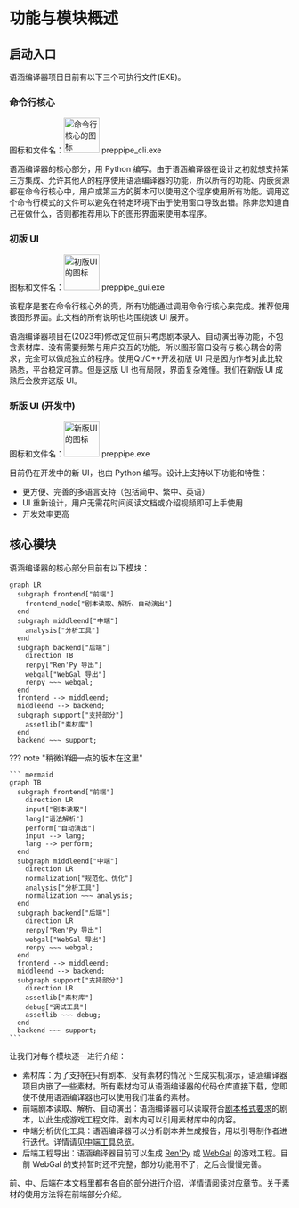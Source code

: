 # 功能与模块概述

## 启动入口

语涵编译器项目目前有以下三个可执行文件(EXE)。

### 命令行核心

图标和文件名：<img src="preppipe_cli.ico" alt="命令行核心的图标" width="64" height="64"/> preppipe_cli.exe

语涵编译器的核心部分，用 Python 编写。由于语涵编译器在设计之初就想支持第三方集成、允许其他人的程序使用语涵编译器的功能，所以所有的功能、内嵌资源都在命令行核心中，用户或第三方的脚本可以使用这个程序使用所有功能。调用这个命令行模式的文件可以避免在特定环境下由于使用窗口导致出错。除非您知道自己在做什么，否则都推荐用以下的图形界面来使用本程序。

### 初版 UI

图标和文件名：<img src="preppipe_gui.ico" alt="初版UI的图标" width="64" height="64"/> preppipe_gui.exe

该程序是套在命令行核心外的壳，所有功能通过调用命令行核心来完成。推荐使用该图形界面。此文档的所有说明也均围绕该 UI 展开。

语涵编译器项目在(2023年)修改定位前只考虑剧本录入、自动演出等功能，不包含素材库、没有需要频繁与用户交互的功能，所以图形窗口没有与核心耦合的需求，完全可以做成独立的程序。使用Qt/C++开发初版 UI 只是因为作者对此比较熟悉，平台稳定可靠。但是这版 UI 也有局限，界面复杂难懂。我们在新版 UI 成熟后会放弃这版 UI。

### 新版 UI (开发中)

图标和文件名：<img src="preppipe.ico" alt="新版UI的图标" width="64" height="64"/> preppipe.exe

目前仍在开发中的新 UI，也由 Python 编写。设计上支持以下功能和特性：

  * 更方便、完善的多语言支持（包括简中、繁中、英语）
  * UI 重新设计，用户无需花时间阅读文档或介绍视频即可上手使用
  * 开发效率更高

## 核心模块

语涵编译器的核心部分目前有以下模块：

``` mermaid
graph LR
  subgraph frontend["前端"]
    frontend_node["剧本读取、解析、自动演出"]
  end
  subgraph middleend["中端"]
    analysis["分析工具"]
  end
  subgraph backend["后端"]
    direction TB
    renpy["Ren'Py 导出"]
    webgal["WebGal 导出"]
    renpy ~~~ webgal;
  end
  frontend --> middleend;
  middleend --> backend;
  subgraph support["支持部分"]
    assetlib["素材库"]
  end
  backend ~~~ support;
```

??? note "稍微详细一点的版本在这里"

    ``` mermaid
    graph TB
      subgraph frontend["前端"]
        direction LR
        input["剧本读取"]
        lang["语法解析"]
        perform["自动演出"]
        input --> lang;
        lang --> perform;
      end
      subgraph middleend["中端"]
        direction LR
        normalization["规范化、优化"]
        analysis["分析工具"]
        normalization ~~~ analysis;
      end
      subgraph backend["后端"]
        direction LR
        renpy["Ren'Py 导出"]
        webgal["WebGal 导出"]
        renpy ~~~ webgal;
      end
      frontend --> middleend;
      middleend --> backend;
      subgraph support["支持部分"]
        direction LR
        assetlib["素材库"]
        debug["调试工具"]
        assetlib ~~~ debug;
      end
      backend ~~~ support;
    ```

让我们对每个模块逐一进行介绍：

  * 素材库：为了支持在只有剧本、没有素材的情况下生成实机演示，语涵编译器项目内嵌了一些素材。所有素材均可从语涵编译器的代码仓库直接下载，您即使不使用语涵编译器也可以使用我们准备的素材。
  * 前端剧本读取、解析、自动演出：语涵编译器可以读取符合[剧本格式要求](../script/overview.md)的剧本，以此生成游戏工程文件。剧本内可以引用素材库中的内容。
  * 中端分析优化工具：语涵编译器可以分析剧本并生成报告，用以引导制作者进行迭代。详情请见[中端工具总览](../middleend/overview.md)。
  * 后端工程导出：语涵编译器目前可以生成 [Ren'Py](../engine/renpy.md) 或 [WebGal](../engine/webgal.md) 的游戏工程。目前 WebGal 的支持暂时还不完整，部分功能用不了，之后会慢慢完善。

前、中、后端在本文档里都有各自的部分进行介绍，详情请阅读对应章节。关于素材的使用方法将在前端部分介绍。
